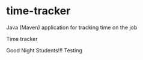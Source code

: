 # time-tracker
Java (Maven) application for tracking time on the job

Time tracker

Good Night Students!!!
Testing
